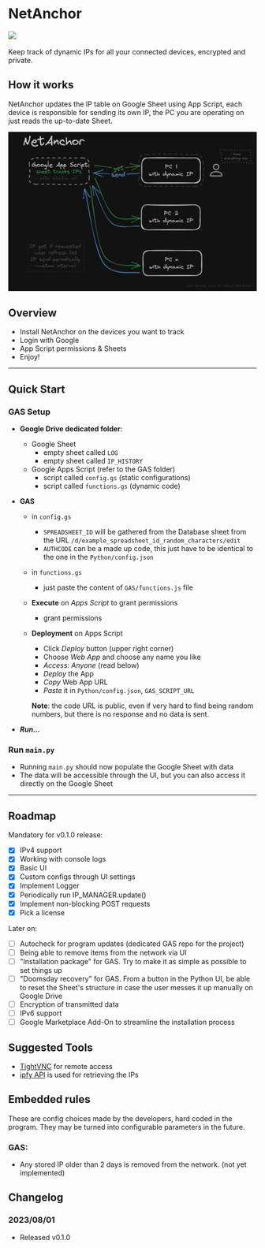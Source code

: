 # NetAnchor

[<img src="https://i.creativecommons.org/l/by-nc-sa/4.0/88x31.png">](http://creativecommons.org/licenses/by-nc-sa/4.0/)


Keep track of dynamic IPs for all your connected devices, encrypted and private. 

## How it works

NetAnchor updates the IP table on Google Sheet using App Script, each device is responsible for sending its own IP, the PC you are operating on just reads the up-to-date Sheet.

![visual-explanation](docs/NetAnchor-draw.png)

## Overview
- Install NetAnchor on the devices you want to track
- Login with Google 
- App Script permissions & Sheets
- Enjoy!

---

## Quick Start

### GAS Setup

- **Google Drive dedicated folder**:
  - Google Sheet
    - empty sheet called `LOG`
    - empty sheet called `IP_HISTORY`
  - Google Apps Script (refer to the GAS folder)
    - script called `config.gs` (static configurations)
    - script called `functions.gs` (dynamic code)

- **GAS**
  - in `config.gs` 
    - `SPREADSHEET_ID` will be gathered from the Database sheet from the URL `/d/example_spreadsheet_id_random_characters/edit`
    - `AUTHCODE` can be a made up code, this just have to be identical to the one in the `Python/config.json`
  - in `functions.gs` 
    - just paste the content of `GAS/functions.js` file

  - **Execute** on *Apps Script* to grant permissions
    - grant permissions
  - **Deployment** on Apps Script
    - Click *Deploy* button (upper right corner)
    - Choose *Web App* and choose any name you like
    - *Access: Anyone* (read below)
    - *Deploy* the App
    - *Copy* Web App URL
    - *Paste* it in `Python/config.json`, `GAS_SCRIPT_URL`

    **Note**: the code URL is public, even if very hard to find being random numbers, but there is no response and no data is sent.

- ***Run...***

### Run `main.py`

- Running `main.py` should now populate the Google Sheet with data
- The data will be accessible through the UI, but you can also access it directly on the Google Sheet

---

## Roadmap


Mandatory for v0.1.0 release:
- [x] IPv4 support
- [x] Working with console logs
- [x] Basic UI
- [x] Custom configs through UI settings
- [x] Implement Logger
- [x] Periodically run IP_MANAGER.update()
- [x] Implement non-blocking POST requests
- [x] Pick a license

Later on:
- [ ] Autocheck for program updates (dedicated GAS repo for the project)
- [ ] Being able to remove items from the network via UI
- [ ] "Installation package" for GAS. Try to make it as simple as possible to set things up
- [ ] "Doomsday recovery" for GAS. From a button in the Python UI, be able to reset the Sheet's structure in case the user messes it up manually on Google Drive
- [ ] Encryption of transmitted data
- [ ] IPv6 support
- [ ] Google Marketplace Add-On to streamline the installation process

## Suggested Tools
- [TightVNC](https://www.tightvnc.com/download.html) for remote access
- [ipfy API](https://www.ipify.org/) is used for retrieving the IPs




## Embedded rules

These are config choices made by the developers, hard coded in the program. They may be turned into configurable parameters in the future.

### GAS:
- Any stored IP older than 2 days is removed from the network. (not yet implemented)



## Changelog

### 2023/08/01
- Released v0.1.0

